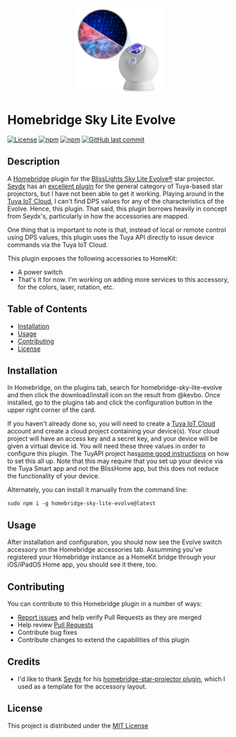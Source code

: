 <div align="center">
    <img src="sky-lite-evolve.png" alt="PNG Image of the BlissLights Sky Lite Evolve Star Projector">
</div>

# Homebridge Sky Lite Evolve

[![License](https://img.shields.io/badge/license-MIT-blue.svg)](LICENSE)
[![npm](https://img.shields.io/npm/v/homebridge-sky-lite-evolve.svg?style=flat-square)](https://www.npmjs.com/package/homebridge-sky-lite-evolve)
[![npm](https://img.shields.io/npm/dt/homebridge-sky-lite-evolve.svg?style=flat-square)](https://www.npmjs.com/package/homebridge-sky-lite-evolve)
[![GitHub last commit](https://img.shields.io/github/last-commit/kevbo/homebridge-sky-lite-evolve.svg?style=flat-square)](https://github.com/kevbo/homebridge-sky-lite-evolve)

## Description

A [Homebridge](https://homebridge.io/) plugin for the [BlissLights Sky Lite Evolve&reg;](https://blisslights.com/products/sky-lite-evolve)
star projector. [Seydx](https://github.com/seydx) has an [excellent plugin](https://github.com/seydx/homebridge-star-projector/tree/master)
for the general category of Tuya-based star projectors, but I have not been able to get it working. Playing around in the
[Tuya IoT Cloud](https://iot.tuya.com/), I can't find DPS values for any of the characteristics of the Evolve. Hence, this plugin. That
said, this plugin borrows heavily in concept from Seydx's, particularly in how the accessories are mapped.

One thing that is important to note is that, instead of local or remote control using DPS values, this plugin uses the Tuya API directly to
issue device commands via the Tuya IoT Cloud.

This plugin exposes the following accessories to HomeKit:

- A power switch
- That's it for now. I'm working on adding more services to this accessory, for the colors, laser, rotation, etc.

## Table of Contents

- [Installation](#installation)
- [Usage](#usage)
- [Contributing](#contributing)
- [License](#license)

## Installation

In Homebridge, on the plugins tab, search for homebridge-sky-lite-evolve and then click the download/install icon on the result from @kevbo.
Once installed, go to the plugins tab and click the configuration button in the upper right corner of the card.

If you haven't already done so, you will need to create a [Tuya IoT Cloud](https://iot.tuya.com/) account and create a cloud project
containing your device(s). Your cloud project will have an access key and a secret key, and your device will be given a virtual device id.
You will need these three values in order to configure this plugin. The TuyAPI project has[some good instructions](https://github.com/codetheweb/tuyapi/blob/master/docs/SETUP.md#listing-tuya-devices-from-the-tuya-smart-or-smart-life-apps) on how to set this all up. Note that this may require that you 
set up your device via the Tuya Smart app and not the BlissHome app, but this does not reduce the functionality of your device.

Alternately, you can install it manually from the command line:

    sudo npm i -g homebridge-sky-lite-evolve@latest

## Usage

After installation and configuration, you should now see the Evolve switch accessory on the Homebridge accessories tab. Assumming you've
registered your Homebridge instance as a HomeKit bridge through your iOS/iPadOS Home app, you should see it there, too.

## Contributing

You can contribute to this Homebridge plugin in a number of ways:

- [Report issues](https://github.com/kevbo/homebridge-sky-lite-evolve/issues) and help verify Pull Requests as they are merged
- Help review [Pull Requests](https://github.com/kevbo/homebridge-sky-lite-evolve/pulls)
- Contribute bug fixes
- Contribute changes to extend the capabilities of this plugin

## Credits

- I'd like to thank [Seydx](https://github.com/seydx) for his [homebridge-star-projector plugin](https://github.com/seydx/homebridge-star-projector),
which I used as a template for the accessory layout.

## License

This project is distributed under the [MIT License](LICENSE)